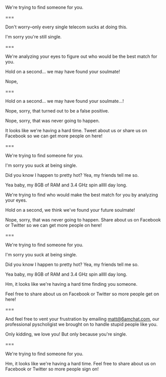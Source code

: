 We're trying to find someone for you.

===

Don't worry–only every single telecom sucks at doing this.

I'm sorry you're still single.

===


We're analyzing your eyes to figure out who would be the best match for you.

Hold on a second... we may have found your soulmate!

Nope,


===

Hold on a second... we may have found your soulmate...!

Nope, sorry, that turned out to be a false positive.

Nope, sorry, that was never going to happen.

It looks like we're having a hard time. Tweet about us or share us on Facebook so we can get more people on here!

===

We're trying to find someone for you.

I'm sorry you suck at being single.

Did you know I happen to pretty hot? Yea, my friends tell me so.

Yea baby, my 8GB of RAM and 3.4 GHz spin alllll day long.



We're trying to find who would make the best match for you by analyzing your eyes.

Hold on a second, we think we've found your future soulmate!

Nope, sorry, that was never going to happen. Share about us on Facebook or Twitter so we can get more people on here!

===

We're trying to find someone for you.

I'm sorry you suck at being single.

Did you know I happen to pretty hot? Yea, my friends tell me so.

Yea baby, my 8GB of RAM and 3.4 GHz spin alllll day long.

Hm, it looks like we're having a hard time finding you someone.

Feel free to share about us on Facebook or Twitter so more people get on here!

===

And feel free to vent your frustration by emailing matt@6amchat.com, our professional pyscholigist we brought on to handle stupid people like you.

Only kidding, we love you! But only because you're single.

===

We're trying to find someone for you.

Hm, it looks like we're having a hard time. Feel free to share about us on Facebook or Twitter so more people sign on!